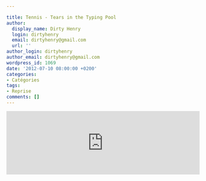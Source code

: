 ```yaml
---

title: Tennis - Tears in the Typing Pool
author:
  display_name: Dirty Henry
  login: dirtyhenry
  email: dirtyhenry@gmail.com
  url: ''
author_login: dirtyhenry
author_email: dirtyhenry@gmail.com
wordpress_id: 1069
date: '2012-07-10 08:00:00 +0200'
categories:
- Catégories
tags:
- Reprise
comments: []
---
```

<iframe width="100%" height="166" scrolling="no" frameborder="no" src="http://w.soundcloud.com/player/?url=http%3A%2F%2Fapi.soundcloud.com%2Ftracks%2F30611632&show_artwork=true"></iframe>
